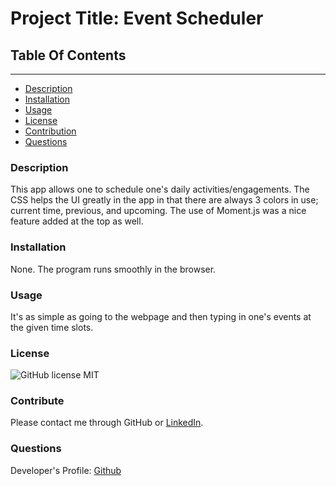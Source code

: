 
# Project Title: Event Scheduler

## Table Of Contents
----------------------
* [Description](#description)
* [Installation](#installation)
* [Usage](#usage)
* [License](#license)
* [Contribution](#contribution)
* [Questions](#questions)



### Description
This app allows one to schedule one's daily activities/engagements. The CSS helps the UI greatly in the app in that there are always 3 colors in use; current time, previous, and upcoming. The use of Moment.js was a nice feature added at the top as well. 

### Installation
None. The program runs smoothly in the browser. 

### Usage
It's as simple as going to the webpage and then typing in one's events at the given time slots. 

### License
![GitHub license](https://img.shields.io/badge/license-MIT-green.svg)
MIT

### Contribute
Please contact me through GitHub or [LinkedIn](https://www.linkedin.com/in/noorullah-wardak-b35b1a23a?trk=public_profile_samename-profile). 

### Questions
Developer's Profile:
[Github](https://github.com/786-go)

    
